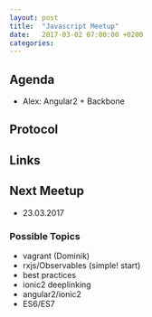 ```yaml
---
layout: post
title:  "Javascript Meetup"
date:   2017-03-02 07:00:00 +0200
categories:
---
```


## Agenda

- Alex: Angular2 + Backbone

## Protocol

## Links

## Next Meetup

- 23.03.2017


### Possible Topics
- vagrant (Dominik)
- rxjs/Observables (simple! start)
- best practices
- ionic2 deeplinking
- angular2/ionic2
- ES6/ES7
